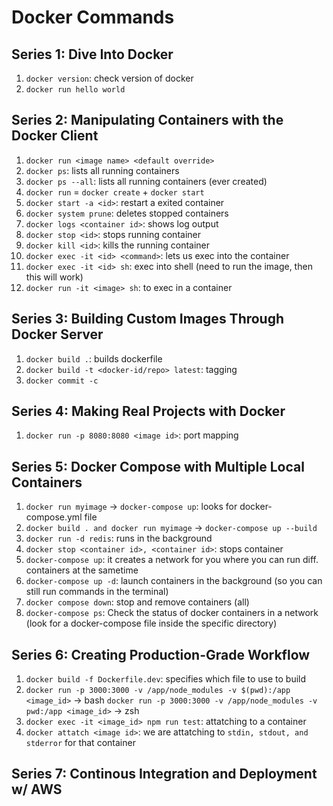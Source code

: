 # Docker Commands

## Series 1: Dive Into Docker

1. `docker version`: check version of docker
2. `docker run hello world`

## Series 2: Manipulating Containers with the Docker Client

1. `docker run <image name> <default override>`
2. `docker ps`: lists all running containers
3. `docker ps --all`: lists all running containers (ever created)
4. `docker run` = `docker create` + `docker start`
5. `docker start -a <id>`: restart a exited container
6. `docker system prune`: deletes stopped containers
7. `docker logs <container id>`: shows log output
8. `docker stop <id>`: stops running container
9. `docker kill <id>`: kills the running container
10. `docker exec -it <id> <command>`: lets us exec into the container
11. `docker exec -it <id> sh`: exec into shell (need to run the image, then this will work)
12. `docker run -it <image> sh`: to exec in a container

## Series 3: Building Custom Images Through Docker Server

1. `docker build .`: builds dockerfile
2. `docker build -t <docker-id/repo> latest`: tagging
3. `docker commit -c`

## Series 4: Making Real Projects with Docker

1. `docker run -p 8080:8080 <image id>`: port mapping

## Series 5: Docker Compose with Multiple Local Containers

1. `docker run myimage` -> `docker-compose up`: looks for docker-compose.yml file
2. `docker build . and docker run myimage` -> `docker-compose up --build`
3. `docker run -d redis`: runs in the background
4. `docker stop <container id>, <container id>`: stops container
5. `docker-compose up`: it creates a network for you where you can run diff. containers at the sametime
6. `docker-compose up -d`: launch containers in the background (so you can still run commands in the terminal)
7. `docker compose down`: stop and remove containers (all)
8. `docker-compose ps`: Check the status of docker containers in a network (look for a docker-compose file inside the specific directory)

## Series 6: Creating Production-Grade Workflow

1. `docker build -f Dockerfile.dev`: specifies which file to use to build
2. `docker run -p 3000:3000 -v /app/node_modules -v $(pwd):/app <image_id>` -> bash
   `docker run -p 3000:3000 -v /app/node_modules -v pwd:/app <image_id>` -> zsh
3. `docker exec -it <image_id> npm run test`: attatching to a container
4. `docker attatch <image id>`: we are attatching to `stdin, stdout, and stderror` for that container

## Series 7: Continous Integration and Deployment w/ AWS
